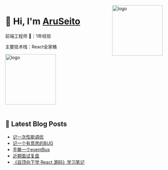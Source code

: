 
<img src="https://github-readme-stats.vercel.app/api?username=AruSeito&show_icons=true&title_color=fff&icon_color=79ff97&text_color=9f9f9f&bg_color=151515" alt="logo" height="160" align="right" style="margin: 5px; margin-bottom: 20px;" />

# 👋 Hi, I'm [AruSeito](https://aruseito.github.io/)

前端工程师 🤖｜1年经验 

主要技术栈：React全家桶

<img src="https://github-profile-trophy.vercel.app/?username=AruSeito&column=7" alt="logo" height="160" align="center" style="margin: auto; margin-bottom: 20px;" />


## 📕 Latest Blog Posts

<!-- BLOG-POST-LIST:START -->
- [记一次性能调优](https://aruseito.github.io/article/86b01b74/)
- [记一个有意思的BUG](https://aruseito.github.io/article/a835eac3/)
- [手撕一个eventBus](https://aruseito.github.io/article/27b53d37/)
- [近期面试复盘](https://aruseito.github.io/article/c0cc8344/)
- [《自顶向下学 React 源码》学习笔记](https://aruseito.github.io/article/3f8812bd/)
<!-- BLOG-POST-LIST:END -->





